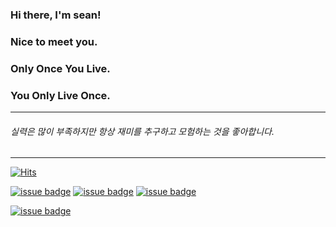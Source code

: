### Hi there, I'm sean!
### Nice to meet you.


### Only Once You Live.
### You Only Live Once.

---

<!--
######보안 개발과 해킹을 모두 잘하고 싶은 학생입니다.
###### 해킹으로 입문해서 웹, 리버싱, 시스템 부분에 잽만 날려봤고
###### 재미를 찾다가 네트워크에 흥미를 가지게 됐으며
###### 개발에 집중하다가 요즘은 deep and deep하게 들어가다보니
###### OS를 공부하며 잽 - 오른훅 - 위빙 - 바디 - 레프트 훅 - 어퍼를 날릴 수 있도록 콤보를 익히고 있습니다.
-->
###### 실력은 많이 부족하지만 항상 재미를 추구하고 모험하는 것을 좋아합니다.

---


[![Hits](https://hits.seeyoufarm.com/api/count/incr/badge.svg?url=https%3A%2F%2Fgithub.com%2Fsean-baek&count_bg=%23101110&title_bg=%23555555&icon=github.svg&icon_color=%232F2A2A&title=number+of+visitors&edge_flat=false)](https://hits.seeyoufarm.com)


<a href="https://facebook.com/xeanbaek">![issue badge](https://img.shields.io/badge/Facebook-xeanbaek-black?logo=facebook)</a><!-- facebook badge -->
<a href="https://instagram.com/xean_baek">![issue badge](https://img.shields.io/badge/Instagram-xean__baek-black?logo=instagram)</a><!-- instagram badge -->
<a href="https://twitter.com/xeanbaek">![issue badge](https://img.shields.io/twitter/url?color=black&label=twitter%20%40xeanbaek&logo=twitter&logoColor=black&url=https%3A%2F%2Ftwitter.com?labelcolor=black)</a><!-- twitter -->

<a href="https://github.com/sean-baek?tab=followers">![issue badge](https://img.shields.io/github/followers/sean-baek?color=black&label=Github%20Followers&logo=github&logoColor=black)</a><!-- github followers -->

